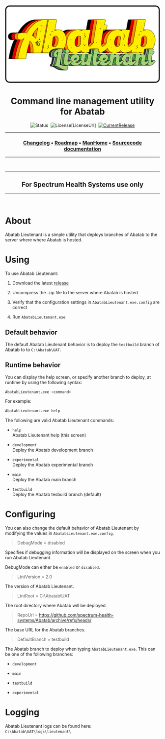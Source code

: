 <div align="center">

  [![Logo][Logo]][MainBranchUrl]

# Command line management utility for Abatab

  ![Status][Status]&nbsp;&nbsp;![License][License][LicenseUrl]&nbsp;&nbsp;[![CurrentRelease][CurrentRelease]][CurrentReleaseUrl]

  ***
  ### [Changelog][Changelog]&nbsp;&bull;&nbsp;[Roadmap][Roadmap]&nbsp;&bull;&nbsp;[ManHome][ManHome]&nbsp;&bull;&nbsp;[Sourcecode documentation][SrcDocHome]

  ***

</div>

<br>



***

<div align="center">
  <h2>
    For Spectrum Health Systems use only
  </h2>
</div>

***

<br>

# About

Abatab Lieutenant is a simple utility that deploys branches of Abatab to the server where where Abatab is hosted.

# Using

To use Abatab Lieutenant:

1. Download the latest [release](https://github.com/spectrum-health-systems/AbatabLieutenant/releases)

2. Uncompress the .zip file to the server where Abatab is hosted

3. Verify that the configuration settings in `AbatabLieutenant.exe.config` are correct

4. Run `AbatabLieutenant.exe`

## Default behavior

The default Abatab Lieutenant behavior is to deploy the `testbuild` branch of Abatab to to `C:\Abatab\UAT`.

## Runtime behavior

You can display the help screen, or specify another branch to deploy, at runtime by using the following syntax:

``` bash
AbatabLieutenant.exe <command>
```

For example:

``` bash
AbatabLieutenant.exe help
```

The following are valid Abatab Lieutenant commands:

* `help`  
Abatab Lieutenant help (this screen)

* `development`  
Deploy the Abatab development branch

* `experimental`  
Deploy the Abatab experimental branch

* `main`  
Deploy the Abatab main branch

* `testbuild`  
Deploy the Abatab tesbuild branch (default)

# Configuring

You can also change the default behavior of Abatab Lieutenant by modifying the values in `AbatabLieutenant.exe.config`.

> DebugMode = disabled

Specifies if debugging information will be displayed on the screen when you run Abatab Lieutenant.

DebugMode can either be `enabled` or `disabled`.

> LtntVersion = 2.0

The version of Abatab Lieutenant.

> LtntRoot = C:\Abatab\UAT

The root directory where Abatab will be deployed.

> RepoUrl = https://github.com/spectrum-health-systems/Abatab/archive/refs/heads/

The base URL for the Abatab branches.

> DefaultBranch = testbuild  

The Abatab branch to deploy when typing `AbatabLieutenant.exe`.  This can be one of the following branches:

* `development`

* `main`

* `testbuild`

* `experimental`

# Logging

Abatab Lieutenant logs can be found here:  
`C:\Abatab\UAT\logs\lieutenant\`

<!-- REFERENCE LINKS -->
[AbatabRepoUrl]: https://github.com/spectrum-health-systems/Abatab
[MainBranchUrl]: README.md
[Logo]: /.github/res/img/logo/RepositoryLogo.png
[Status]: https://img.shields.io/badge/Active-brightgreen?style=flat-square
[License]: https://img.shields.io/github/license/spectrum-health-systems/AbatabLieutenant?style=flat-square
[CurrentRelease]: https://img.shields.io/github/v/release/spectrum-health-systems/AbatabLieutenant?style=flat-square
[CurrentReleaseUrl]: https://github.com/spectrum-health-systems/AbatabLieutenant/releases
[Changelog]: /doc/CHANGELOG.md
[Roadmap]: /doc/ROADMAP.md
[ManHome]: /doc/man/ManHome.md
[SrcDocHome]: /doc/srcdoc/SrcDocHome.md
